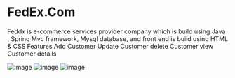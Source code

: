 # FedEx.Com
Feddx is e-commerce services provider company which is build using Java , Spring Mvc framework, Mysql database, and front end is build using HTML & CSS
Features 
Add Customer 
Update Customer 
delete Customer
view  Customer details 

![image](https://user-images.githubusercontent.com/91592513/204138669-9b67ebf2-300e-4c6c-9187-a0b2256048bc.png)
![image](https://user-images.githubusercontent.com/91592513/204138679-4ff9945f-3c92-46f6-a763-be9549b87421.png)
![image](https://user-images.githubusercontent.com/91592513/204138691-c0c6f272-1171-4608-b2e9-39b239dae361.png)


